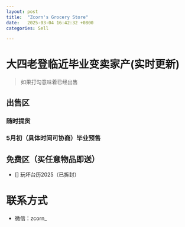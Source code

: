 ```yaml
---
layout: post
title:  "Zcorn's Grocery Store"
date:   2025-03-04 16:42:32 +0800
categories: Sell

---
```


# 大四老登临近毕业变卖家产(实时更新)

> 如果打勾意味着已经出售

## 出售区
### 随时提货


### 5月初（具体时间可协商）毕业预售

## 免费区（买任意物品即送）

- [] 玩坏台历2025（已拆封）


# 联系方式

- 微信：zcorn_
